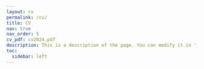 ```yaml
---
layout: cv
permalink: /cv/
title: CV
nav: true
nav_order: 5
cv_pdf: cv2024.pdf
description: This is a description of the page. You can modify it in '_pages/cv.md'. You can also change or remove the top pdf download button.
toc:
  sidebar: left
---
```

